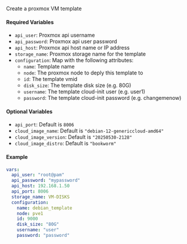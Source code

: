 Create a proxmox VM template

#### Required Variables
- `api_user`: Proxmox api username
- `api_password`: Proxmox api user password
- `api_host`: Proxmox api host name or IP address
- `storage_name`: Proxmox storage name for the template
- `configuration`: Map with the following attributes:
  - `name`: Template name
  - `node`: The proxmox node to deply this template to
  - `id`: The template vmid
  - `disk_size`: The template disk size (e.g. 80G)
  - `username`: The template cloud-init user (e.g. user1)
  - `password`: The template cloud-init password (e.g. changemenow)

#### Optional Variables
- `api_port`: Default is `8006`
- `cloud_image_name`: Default is `"debian-12-genericcloud-amd64"`
- `cloud_image_version`: Default is `"20250530-2128"`
- `cloud_image_distro`: Default is `"bookworm"`
  
#### Example
```yaml
vars:
  api_user: "root@pam"
  api_password: "mypassword"
  api_host: 192.168.1.50
  api_port: 8006
  storage_name: VM-DISKS
  configuration:
    name: debian_template
    node: pve1
    id: 9000
    disk_size: "80G"
    username: "user"
    password: "password"
```